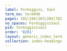 ```yaml
---
label: Formiggini, Saul
term_no: term946
pages: 191|194|203|204|782
no_spaces: FormigginiSaul
pid: formigginisaul
order: '0291'
layout: generic_index_term
collection: index-headings
---
```

